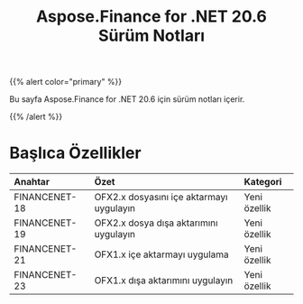 ﻿---
title: Aspose.Finance for .NET 20.6 Sürüm Notları
type: docs
weight: 90
url: /tr/net/aspose-finance-for-net-20-6-release-notes/
---
{{% alert color="primary" %}}

Bu sayfa Aspose.Finance for .NET 20.6 için sürüm notları içerir.

{{% /alert %}}

# Başlıca Özellikler

|**Anahtar**|**Özet**|**Kategori**|
|:- |:- |:- |
|FINANCENET-18|OFX2.x dosyasını içe aktarmayı uygulayın|Yeni özellik|
|FINANCENET-19|OFX2.x dosya dışa aktarımını uygulayın|Yeni özellik|
|FINANCENET-21|OFX1.x içe aktarmayı uygulama|Yeni özellik|
|FINANCENET-23|OFX1.x dışa aktarımını uygulayın|Yeni özellik|
